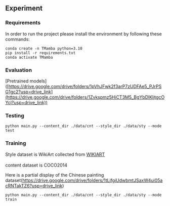 
## Experiment
### Requirements
In order to run the project please install the environment by following these commands: 
```
conda create -n TMamba python=3.10
pip install -r requirements.txt
conda activate TMamba
```

### Evaluation 
[Pretrained models] ([https://drive.google.com/drive/folders/1pVhJFwk2f3arP7zUDFAe5_PJrPSG1gc2?usp=drive_link](https://drive.google.com/drive/folders/1Zvkspmz5HiCT3M5_BgYbDlKljtgcOYcj?usp=drive_link)) <br> 


### Testing
```
python main.py --content_dir ./data/cnt --style_dir ./data/sty --mode test
```

### Training  
Style dataset is WikiArt collected from [WIKIART](https://www.wikiart.org/)  <br>  
content dataset is COCO2014  <br>  

Here is a partial display of the Chinese painting dataset(https://drive.google.com/drive/folders/1tLjfgiUdwbmtJSaxW4ui05acRNTakTZ6?usp=drive_link)

```
python main.py --content_dir ./data/cnt --style_dir ./data/sty --mode train
```



